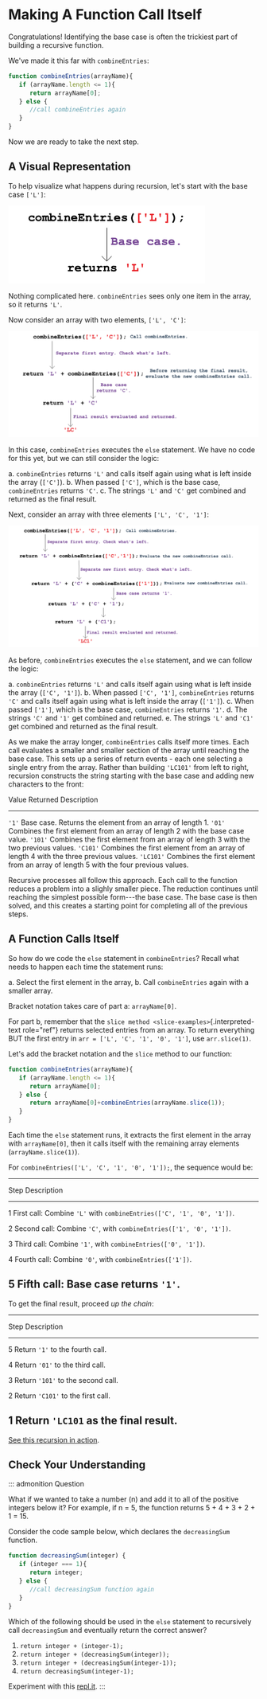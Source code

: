 # Making A Function Call Itself

Congratulations! Identifying the base case is often the trickiest part
of building a recursive function.

We\'ve made it this far with `combineEntries`:

``` {.js linenos=""}
function combineEntries(arrayName){
   if (arrayName.length <= 1){
      return arrayName[0];
   } else {
      //call combineEntries again
   }
}
```

Now we are ready to take the next step.

## A Visual Representation

To help visualize what happens during recursion, let\'s start with the
base case `['L']`:

![](figures/base-case-recursion.png)

Nothing complicated here. `combineEntries` sees only one item in the
array, so it returns `'L'`.

Now consider an array with two elements, `['L', 'C']`:

![](figures/second-case-recursion.png)

In this case, `combineEntries` executes the `else` statement. We have no
code for this yet, but we can still consider the logic:

a.  `combineEntries` returns `'L'` and calls itself again using what is
    left inside the array (`['C']`).
b.  When passed `['C']`, which is the base case, `combineEntries`
    returns `'C'`.
c.  The strings `'L'` and `'C'` get combined and returned as the final
    result.

Next, consider an array with three elements `['L', 'C', '1']`:

![](figures/third-case-recursion.png)

As before, `combineEntries` executes the `else` statement, and we can
follow the logic:

a.  `combineEntries` returns `'L'` and calls itself again using what is
    left inside the array (`['C', '1']`).
b.  When passed `['C', '1']`, `combineEntries` returns `'C'` and calls
    itself again using what is left inside the array (`['1']`).
c.  When passed `['1']`, which is the base case, `combineEntries`
    returns `'1'`.
d.  The strings `'C'` and `'1'` get combined and returned.
e.  The strings `'L'` and `'C1'` get combined and returned as the final
    result.

As we make the array longer, `combineEntries` calls itself more times.
Each call evaluates a smaller and smaller section of the array until
reaching the base case. This sets up a series of return events - each
one selecting a single entry from the array. Rather than building
`'LC101'` from left to right, recursion constructs the string starting
with the base case and adding new characters to the front:

  Value Returned   Description
  ---------------- --------------------------------------------------------------------------------------
  `'1'`            Base case. Returns the element from an array of length 1.
  `'01'`           Combines the first element from an array of length 2 with the base case value.
  `'101'`          Combines the first element from an array of length 3 with the two previous values.
  `'C101'`         Combines the first element from an array of length 4 with the three previous values.
  `'LC101'`        Combines the first element from an array of length 5 with the four previous values.

Recursive processes all follow this approach. Each call to the function
reduces a problem into a slighly smaller piece. The reduction continues
until reaching the simplest possible form\-\--the base case. The base
case is then solved, and this creates a starting point for completing
all of the previous steps.

## A Function Calls Itself

So how do we code the `else` statement in `combineEntries`? Recall what
needs to happen each time the statement runs:

a.  Select the first element in the array,
b.  Call `combineEntries` again with a smaller array.

Bracket notation takes care of part a: `arrayName[0]`.

For part b, remember that the
`slice method <slice-examples>`{.interpreted-text role="ref"} returns
selected entries from an array. To return everything BUT the first entry
in `arr = ['L', 'C', '1', '0', '1']`, use `arr.slice(1)`.

Let\'s add the bracket notation and the `slice` method to our function:

``` {.js linenos=""}
function combineEntries(arrayName){
   if (arrayName.length <= 1){
      return arrayName[0];
   } else {
      return arrayName[0]+combineEntries(arrayName.slice(1));
   }
}
```

Each time the `else` statement runs, it extracts the first element in
the array with `arrayName[0]`, then it calls itself with the remaining
array elements (`arrayName.slice(1)`).

For `combineEntries(['L', 'C', '1', '0', '1']);`, the sequence would be:

  -----------------------------------------------------------------------
  Step    Description
  ------- ---------------------------------------------------------------
  1       First call: Combine `'L'` with
          `combineEntries(['C', '1', '0', '1'])`.

  2       Second call: Combine `'C'`, with
          `combineEntries(['1', '0', '1'])`.

  3       Third call: Combine `'1'`, with `combineEntries(['0', '1'])`.

  4       Fourth call: Combine `'0'`, with `combineEntries(['1'])`.

  5       Fifth call: Base case returns `'1'`.
  -----------------------------------------------------------------------

To get the final result, proceed *up the chain*:

  -----------------------------------------------------------------------
  Step    Description
  ------- ---------------------------------------------------------------
  5       Return `'1'` to the fourth call.

  4       Return `'01'` to the third call.

  3       Return `'101'` to the second call.

  2       Return `'C101'` to the first call.

  1       Return `'LC101` as the final result.
  -----------------------------------------------------------------------

[See this recursion in
action](https://repl.it/@launchcode/RecursionExample01).

## Check Your Understanding

::: admonition
Question

What if we wanted to take a number (n) and add it to all of the positive
integers below it? For example, if n = 5, the function returns 5 + 4 +
3 + 2 + 1 = 15.

Consider the code sample below, which declares the `decreasingSum`
function.

``` {.js linenos=""}
function decreasingSum(integer) {
   if (integer === 1){
      return integer;
   } else {
      //call decreasingSum function again
   }
}
```

Which of the following should be used in the `else` statement to
recursively call `decreasingSum` and eventually return the correct
answer?

1.  `return integer + (integer-1);`
2.  `return integer + (decreasingSum(integer));`
3.  `return integer + (decreasingSum(integer-1));`
4.  `return decreasingSum(integer-1);`

Experiment with this
[repl.it](https://repl.it/@launchcode/RecursionCC01).
:::
